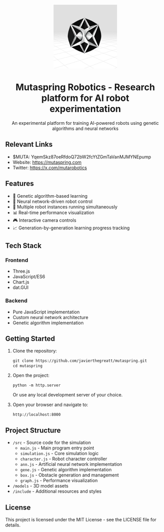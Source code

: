 <div align="center">
  <img src="images/mutaspringlogo.png" alt="Mutaspring Logo" width="200"/>

  # Mutaspring Robotics - Research platform for AI robot experimentation

  <p>An experimental platform for training AI-powered robots using genetic algorithms and neural networks</p>
</div>

## Relevant Links

- $MUTA: YqemSkz87oeRfdoQ72bW2fcYtZGmTaVanMJMYNEpump
- Website: https://mutaspring.com
- Twitter: https://x.com/mutarobotics

## Features

- 🧬 Genetic algorithm-based learning
- 🧠 Neural network-driven robot control
- 🤖 Multiple robot instances running simultaneously
- 📊 Real-time performance visualization
- 🎮 Interactive camera controls
- 📈 Generation-by-generation learning progress tracking

## Tech Stack

### Frontend
- Three.js
- JavaScript/ES6
- Chart.js
- dat.GUI

### Backend
- Pure JavaScript implementation
- Custom neural network architecture
- Genetic algorithm implementation

## Getting Started

1. Clone the repository:

    ```console
    git clone https://github.com/javierthegreatt/mutaspring.git
    cd mutaspring
    ```

2. Open the project:

    ```console
    python -m http.server
    ```

    Or use any local development server of your choice.

3. Open your browser and navigate to:

    ```console
    http://localhost:8000
    ```

## Project Structure

- `/src` - Source code for the simulation
  - `main.js` - Main program entry point
  - `simulation.js` - Core simulation logic
  - `character.js` - Robot character controller
  - `ann.js` - Artificial neural network implementation
  - `gene.js` - Genetic algorithm implementation
  - `box.js` - Obstacle generation and management
  - `graph.js` - Performance visualization
- `/models` - 3D model assets
- `/include` - Additional resources and styles

## License

This project is licensed under the MIT License - see the LICENSE file for details.